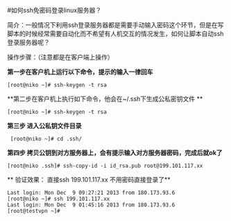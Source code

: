 <!-- --- tag:  云主机 vps  ssh免密码登录  -->


<!-- --- title: 如何ssh免密码登录linux服务器？ -->
#如何ssh免密码登录linux服务器？

  简介：一般情况下利用ssh登录服务器都是需要手动输入密码这个环节，但是在写脚本的时候经常需要自动化而不希望有人机交互的情况发生，如何让脚本自动ssh登录服务器呢？



操作步骤：（注意都是在客户端上操作）

**第一步在客户机上运行以下命令，提示的输入一律回车**

    [root@niko ~]# ssh-keygen -t rsa

**第二步在客户机上执行如下命令，他会在~/.ssh下生成公私密钥文件  ** 
    
    [root@niko ~]# ssh-keygen -t rsa 

**第三步 进入公私钥文件目录**
    
     [root@niko ~]# cd .ssh/

**第四步 拷贝公钥到对方服务器上，会有提示输入对方服务器密码，完成后就ok了**
    
    [root@niko .ssh]# ssh-copy-id -i id_rsa.pub root@199.101.117.xx



  ** 验证效果：  直接ssh 199.101.117.xx 不用密码直接登录了**

    Last login: Mon Dec  9 09:27:21 2013 from 180.173.93.6
    [root@niko ~]# ssh 199.101.117.xx
    Last login: Mon Dec  9 01:45:16 2013 from 180.173.93.6
    [root@testvpn ~]# 

  